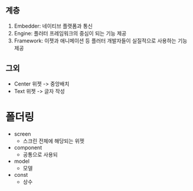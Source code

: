 ## 계층
1. Embedder:  네이티브 플랫폼과 통신
2. Engine: 플러터 프레임워크의 중심이 되는 기능 제공
4. Framework: 이젯과 애니메이션 등 플러터 개발자들이 실질적으로 사용하는 기능 제공

## 그외
- Center 위젯 -> 중앙배치
- Text 위젯 -> 글자 작성

# 폴더링
- screen
	- 스크린 전체에 해당되는 위젯 
- component
	- 공통으로 사용되
- model
	- 모델
- const
	- 상수